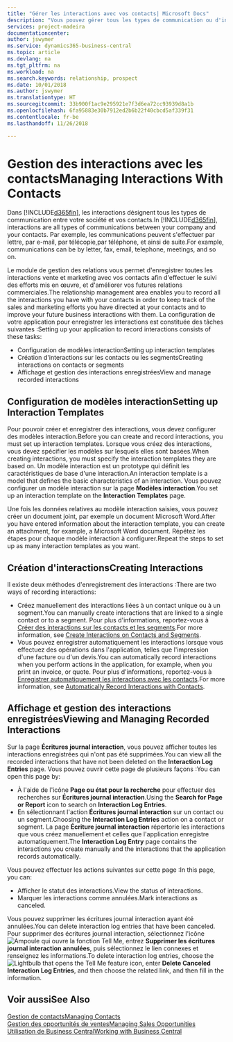 ```yaml
---
title: "Gérer les interactions avec vos contacts| Microsoft Docs"
description: "Vous pouvez gérer tous les types de communication ou d'interactions entre votre société et vos contacts. Par exemple, une communication par lettre, par téléphone, lors de réunions, etc."
services: project-madeira
documentationcenter: 
author: jswymer
ms.service: dynamics365-business-central
ms.topic: article
ms.devlang: na
ms.tgt_pltfrm: na
ms.workload: na
ms.search.keywords: relationship, prospect
ms.date: 10/01/2018
ms.author: jswymer
ms.translationtype: HT
ms.sourcegitcommit: 33b900f1ac9e295921e7f3d6ea72cc93939d8a1b
ms.openlocfilehash: 6fa95883e30b7912ed2b6b22f40cbcd5af339f31
ms.contentlocale: fr-be
ms.lasthandoff: 11/26/2018

---
```

# <a name="managing-interactions-with-contacts"></a><span data-ttu-id="0f264-103">Gestion des interactions avec les contacts</span><span class="sxs-lookup"><span data-stu-id="0f264-103">Managing Interactions With Contacts</span></span>
<span data-ttu-id="0f264-104">Dans [!INCLUDE[d365fin](includes/d365fin_md.md)], les interactions désignent tous les types de communication entre votre société et vos contacts.</span><span class="sxs-lookup"><span data-stu-id="0f264-104">In [!INCLUDE[d365fin](includes/d365fin_md.md)], interactions are all types of communications between your company and your contacts.</span></span> <span data-ttu-id="0f264-105">Par exemple, les communications peuvent s'effectuer par lettre, par e-mail, par télécopie,par téléphone, et ainsi de suite.</span><span class="sxs-lookup"><span data-stu-id="0f264-105">For example, communications can be by letter, fax, email, telephone, meetings, and so on.</span></span>

<span data-ttu-id="0f264-106">Le module de gestion des relations vous permet d'enregistrer toutes les interactions vente et marketing avec vos contacts afin d'effectuer le suivi des efforts mis en œuvre, et d'améliorer vos futures relations commerciales.</span><span class="sxs-lookup"><span data-stu-id="0f264-106">The relationship management area enables you to record all the interactions you have with your contacts in order to keep track of the sales and marketing efforts you have directed at your contacts and to improve your future business interactions with them.</span></span> <span data-ttu-id="0f264-107">La configuration de votre application pour enregistrer les interactions est constituée des tâches suivantes :</span><span class="sxs-lookup"><span data-stu-id="0f264-107">Setting up your application to record interactions consists of these tasks:</span></span>

* <span data-ttu-id="0f264-108">Configuration de modèles interaction</span><span class="sxs-lookup"><span data-stu-id="0f264-108">Setting up interaction templates</span></span>  
* <span data-ttu-id="0f264-109">Création d'interactions sur les contacts ou les segments</span><span class="sxs-lookup"><span data-stu-id="0f264-109">Creating interactions on contacts or segments</span></span>  
* <span data-ttu-id="0f264-110">Affichage et gestion des interactions enregistrées</span><span class="sxs-lookup"><span data-stu-id="0f264-110">View and manage recorded interactions</span></span>  

##  <a name="setting-up-interaction-templates"></a><span data-ttu-id="0f264-111">Configuration de modèles interaction</span><span class="sxs-lookup"><span data-stu-id="0f264-111">Setting up Interaction Templates</span></span>
<span data-ttu-id="0f264-112">Pour pouvoir créer et enregistrer des interactions, vous devez configurer des modèles interaction.</span><span class="sxs-lookup"><span data-stu-id="0f264-112">Before you can create and record interactions, you must set up interaction templates.</span></span> <span data-ttu-id="0f264-113">Lorsque vous créez des interactions, vous devez spécifier les modèles sur lesquels elles sont basées.</span><span class="sxs-lookup"><span data-stu-id="0f264-113">When creating interactions, you must specify the interaction templates they are based on.</span></span> <span data-ttu-id="0f264-114">Un modèle interaction est un prototype qui définit les caractéristiques de base d'une interaction.</span><span class="sxs-lookup"><span data-stu-id="0f264-114">An interaction template is a model that defines the basic characteristics of an interaction.</span></span>
<span data-ttu-id="0f264-115">Vous pouvez configurer un modèle interaction sur la page **Modèles interaction**.</span><span class="sxs-lookup"><span data-stu-id="0f264-115">You set up an interaction template on the **Interaction Templates** page.</span></span>

<span data-ttu-id="0f264-116">Une fois les données relatives au modèle interaction saisies, vous pouvez créer un document joint, par exemple un document Microsoft Word.</span><span class="sxs-lookup"><span data-stu-id="0f264-116">After you have entered information about the interaction template, you can create an attachment, for example, a Microsoft Word document.</span></span> <span data-ttu-id="0f264-117">Répétez les étapes pour chaque modèle interaction à configurer.</span><span class="sxs-lookup"><span data-stu-id="0f264-117">Repeat the steps to set up as many interaction templates as you want.</span></span>  

## <a name="creating-interactions"></a><span data-ttu-id="0f264-118">Création d'interactions</span><span class="sxs-lookup"><span data-stu-id="0f264-118">Creating Interactions</span></span>
<span data-ttu-id="0f264-119">Il existe deux méthodes d'enregistrement des interactions :</span><span class="sxs-lookup"><span data-stu-id="0f264-119">There are two ways of recording interactions:</span></span>

* <span data-ttu-id="0f264-120">Créez manuellement des interactions liées à un contact unique ou à un segment.</span><span class="sxs-lookup"><span data-stu-id="0f264-120">You can manually create interactions that are linked to a single contact or to a segment.</span></span> <span data-ttu-id="0f264-121">Pour plus d'informations, reportez-vous à [Créer des interactions sur les contacts et les segments](marketing-how-create-interactions.md).</span><span class="sxs-lookup"><span data-stu-id="0f264-121">For more information, see [Create Interactions on Contacts and Segments](marketing-how-create-interactions.md).</span></span>  
* <span data-ttu-id="0f264-122">Vous pouvez enregistrer automatiquement les interactions lorsque vous effectuez des opérations dans l'application, telles que l'impression d'une facture ou d'un devis.</span><span class="sxs-lookup"><span data-stu-id="0f264-122">You can automatically record interactions when you perform actions in the application, for example, when you print an invoice, or quote.</span></span> <span data-ttu-id="0f264-123">Pour plus d'informations, reportez-vous à [Enregistrer automatiquement les interactions avec les contacts](marketing-auto-record-interactions.md).</span><span class="sxs-lookup"><span data-stu-id="0f264-123">For more information, see [Automatically Record Interactions with Contacts](marketing-auto-record-interactions.md).</span></span>

## <a name="viewing-and-managing-recorded-interactions"></a><span data-ttu-id="0f264-124">Affichage et gestion des interactions enregistrées</span><span class="sxs-lookup"><span data-stu-id="0f264-124">Viewing and Managing Recorded Interactions</span></span>
<span data-ttu-id="0f264-125">Sur la page **Écritures journal interaction**, vous pouvez afficher toutes les interactions enregistrées qui n'ont pas été supprimées.</span><span class="sxs-lookup"><span data-stu-id="0f264-125">You can view all the recorded interactions that have not been deleted on the **Interaction Log Entries** page.</span></span> <span data-ttu-id="0f264-126">Vous pouvez ouvrir cette page de plusieurs façons :</span><span class="sxs-lookup"><span data-stu-id="0f264-126">You can open this page by:</span></span>

* <span data-ttu-id="0f264-127">À l'aide de l'icône **Page ou état pour la recherche** pour effectuer des recherches sur **Écritures journal interaction**.</span><span class="sxs-lookup"><span data-stu-id="0f264-127">Using the **Search for Page or Report** icon to search on **Interaction Log Entries**.</span></span>
* <span data-ttu-id="0f264-128">En sélectionnant l'action **Écritures journal interaction** sur un contact ou un segment.</span><span class="sxs-lookup"><span data-stu-id="0f264-128">Choosing the **Interaction Log Entries** action on a contact or segment.</span></span>
  <span data-ttu-id="0f264-129">La page **Écriture journal interaction** répertorie les interactions que vous créez manuellement et celles que l'application enregistre automatiquement.</span><span class="sxs-lookup"><span data-stu-id="0f264-129">The **Interaction Log Entry** page contains the interactions you create manually and the interactions that the application records automatically.</span></span>

<span data-ttu-id="0f264-130">Vous pouvez effectuer les actions suivantes sur cette page :</span><span class="sxs-lookup"><span data-stu-id="0f264-130">In this page, you can:</span></span>

* <span data-ttu-id="0f264-131">Afficher le statut des interactions.</span><span class="sxs-lookup"><span data-stu-id="0f264-131">View the status of interactions.</span></span>
* <span data-ttu-id="0f264-132">Marquer les interactions comme annulées.</span><span class="sxs-lookup"><span data-stu-id="0f264-132">Mark interactions as canceled.</span></span>

<span data-ttu-id="0f264-133">Vous pouvez supprimer les écritures journal interaction ayant été annulées.</span><span class="sxs-lookup"><span data-stu-id="0f264-133">You can delete interaction log entries that have been canceled.</span></span> <span data-ttu-id="0f264-134">Pour supprimer des écritures journal interaction, sélectionnez l'icône ![Ampoule qui ouvre la fonction Tell Me](media/ui-search/search_small.png "Dites-moi ce que vous voulez faire"), entrez **Supprimer les écritures journal interaction annulées**, puis sélectionnez le lien connexes et renseignez les informations.</span><span class="sxs-lookup"><span data-stu-id="0f264-134">To delete interaction log entries, choose the ![Lightbulb that opens the Tell Me feature](media/ui-search/search_small.png "Tell me what you want to do") icon, enter **Delete Canceled Interaction Log Entries**, and then choose the related link, and then fill in the information.</span></span>

## <a name="see-also"></a><span data-ttu-id="0f264-135">Voir aussi</span><span class="sxs-lookup"><span data-stu-id="0f264-135">See Also</span></span>
[<span data-ttu-id="0f264-136">Gestion de contacts</span><span class="sxs-lookup"><span data-stu-id="0f264-136">Managing Contacts</span></span>](marketing-contacts.md)  
[<span data-ttu-id="0f264-137">Gestion des opportunités de ventes</span><span class="sxs-lookup"><span data-stu-id="0f264-137">Managing Sales Opportunities</span></span>](marketing-manage-sales-opportunities.md)  
[<span data-ttu-id="0f264-138">Utilisation de Business Central</span><span class="sxs-lookup"><span data-stu-id="0f264-138">Working with Business Central</span></span>](ui-work-product.md)  

